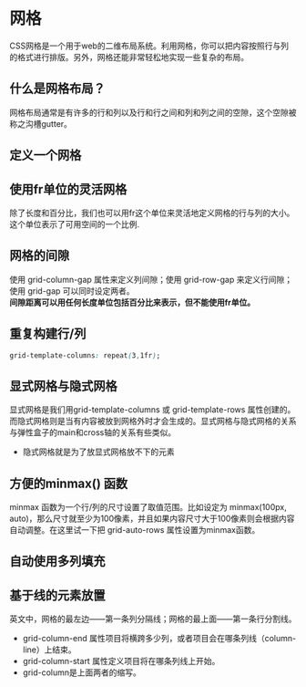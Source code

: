 # 网格  
CSS网格是一个用于web的二维布局系统。利用网格，你可以把内容按照行与列的格式进行排版。另外，网格还能非常轻松地实现一些复杂的布局。
## 什么是网格布局？  
网格布局通常是有许多的行和列以及行和行之间和列和列之间的空隙，这个空隙被称之沟槽gutter。  
## 定义一个网格
## 使用fr单位的灵活网格  
除了长度和百分比，我们也可以用fr这个单位来灵活地定义网格的行与列的大小。这个单位表示了可用空间的一个比例.  
## 网格的间隙
使用 grid-column-gap 属性来定义列间隙；使用 grid-row-gap  来定义行间隙；使用 grid-gap 可以同时设定两者。  
**间隙距离可以用任何长度单位包括百分比来表示，但不能使用fr单位。**
## 重复构建行/列
```css
grid-template-columns: repeat(3,1fr);
```
## 显式网格与隐式网格  
显式网格是我们用grid-template-columns 或 grid-template-rows 属性创建的。而隐式网格则是当有内容被放到网格外时才会生成的。显式网格与隐式网格的关系与弹性盒子的main和cross轴的关系有些类似。
- 隐式网格就是为了放显式网格放不下的元素  
## 方便的minmax() 函数  
minmax 函数为一个行/列的尺寸设置了取值范围。比如设定为 minmax(100px, auto)，那么尺寸就至少为100像素，并且如果内容尺寸大于100像素则会根据内容自动调整。在这里试一下把 grid-auto-rows 属性设置为minmax函数。
## 自动使用多列填充
## 基于线的元素放置  
英文中，网格的最左边——第一条列分隔线；网格的最上面——第一条行分割线。
- grid-column-end 属性项目将横跨多少列，或者项目会在哪条列线（column-line）上结束。
- grid-column-start 属性定义项目将在哪条列线上开始。
- grid-column是上面两者的缩写。
